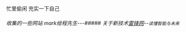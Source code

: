 忙里偷闲  充实一下自己
###### 收集的一些网站 mark给程先生---##### 关于新技术[雷锋网](http://www.leiphone.com/category/letshome "关于网络安全 智能驾驶等一些新鲜东西")--`读懂智能与未来`


